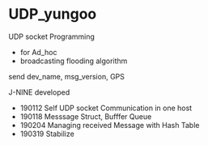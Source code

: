 # UDP_yungoo

UDP socket Programming 
+ for Ad_hoc 
+ broadcasting flooding algorithm

send dev_name, msg_version, GPS

J-NINE developed


* 190112  Self UDP socket Communication in one host  
* 190118  Messsage Struct, Bufffer Queue
* 190204  Managing received Message with Hash Table
* 190319  Stabilize

